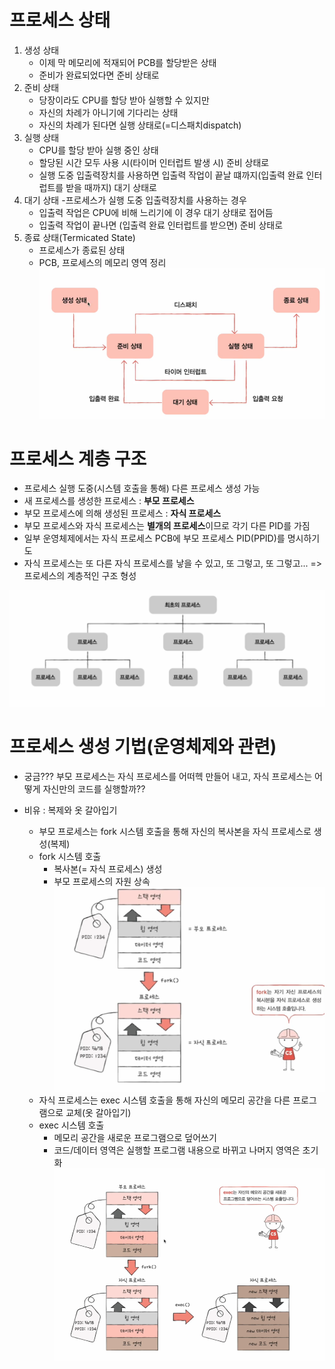 # 프로세스 상태
1. 생성 상태
    - 이제 막 메모리에 적재되어 PCB를 할당받은 상태
    - 준비가 완료되었다면 준비 상태로
2. 준비 상태
    - 당장이라도 CPU를 할당 받아 실행할 수 있지만
    - 자신의 차례가 아니기에 기다리는 상태
    - 자신의 차례가 된다면 실행 상태로(=디스패치dispatch)
3. 실행 상태
    - CPU를 할당 받아 실행 중인 상태
    - 할당된 시간 모두 사용 시(타이머 인터럽트 발생 시) 준비 상태로
    - 실행 도중 입출력장치를 사용하면 입출력 작업이 끝날 떄까지(입출력 완료 인터럽트를 받을 때까지) 대기 상태로
4. 대기 상태
    -프로세스가 실행 도중 입출력장치를 사용하는 경우
    - 입출력 작업은 CPU에 비해 느리기에 이 경우 대기 상태로 접어듬
    - 입출력 작업이 끝나면 (입출력 완료 인터럽트를 받으면) 준비 상태로
5. 종료 상태(Termicated State)
    - 프로세스가 종료된 상태
    - PCB, 프로세스의 메모리 영역 정리
![alt text](../프로세스와%20스레드/image/image-6.png)


# 프로세스 계층 구조
- 프로세스 실행 도중(시스템 호출을 통해) 다른 프로세스 생성 가능
- 새 프로세스를 생성한 프로세스 : <strong>부모 프로세스</strong>
- 부모 프로세스에 의해 생성된 프로세스 : <strong>자식 프로세스</strong>
- 부모 프로세스와 자식 프로세스는 <strong>별개의 프로세스</strong>이므로 각기 다른 PID를 가짐
- 일부 운영체제에서는 자식 프로세스 PCB에 부모 프로세스 PID(PPID)를 명시하기도
- 자식 프로세스는 또 다른 자식 프로세스를 낳을 수 있고, 또 그렇고, 또 그렇고... => 프로세스의 계층적인 구조 형성

![alt text](../프로세스와%20스레드/image/image-7.png)


# 프로세스 생성 기법(운영체제와 관련)
- 궁금??? 부모 프로세스는 자식 프로세스를 어떠헥 만들어 내고, 자식 프로세스는 어떻게 자신만의 코드를 실행할까??

- 비유 : 복제와 옷 갈아입기
    - 부모 프로세스는 fork 시스템 호출을 통해 자신의 복사본을 자식 프로세스로 생성(복제)
    - fork 시스템 호출
        - 복사본(= 자식 프로세스) 생성
        - 부모 프로세스의 자원 상속
        ![alt text](../프로세스와%20스레드/image/image-8.png)
    - 자식 프로세스는 exec 시스템 호출을 통해 자신의 메모리 공간을 다른 프로그램으로 교체(옷 갈아입기)
    - exec 시스템 호출
        - 메모리 공간을 새로운 프로그램으로 덮어쓰기
        - 코드/데이터 영역은 실행할 프로그램 내용으로 바뀌고 나머지 영역은 초기화
        ![alt text](../프로세스와%20스레드/image/image-9.png)

